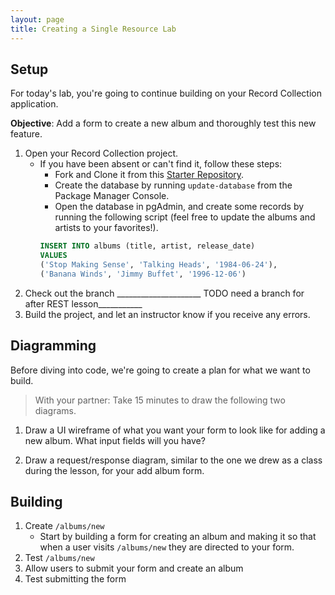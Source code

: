 ```yaml
---
layout: page
title: Creating a Single Resource Lab
---
```


## Setup

For today's lab, you're going to continue building on your Record Collection application.

**Objective**: Add a form to create a new album and thoroughly test this new feature.

1. Open your Record Collection project. 
    * If you have been absent or can't find it, follow these steps:
        * Fork and Clone it from this [Starter Repository](https://github.com/turingschool-examples/LaunchFeatureLabStarter_RecordCollection).
        * Create the database by running `update-database` from the Package Manager Console.
        * Open the database in pgAdmin, and create some records by running the following script (feel free to update the albums and artists to your favorites!).
        ```sql
        INSERT INTO albums (title, artist, release_date)
        VALUES
        ('Stop Making Sense', 'Talking Heads', '1984-06-24'),
        ('Banana Winds', 'Jimmy Buffet', '1996-12-06')
        ```
1. Check out the branch _____________________ TODO need a branch for after REST lesson___________
1. Build the project, and let an instructor know if you receive any errors.

## Diagramming

Before diving into code, we're going to create a plan for what we want to build. 

> With your partner: Take 15 minutes to draw the following two diagrams.

1. Draw a UI wireframe of what you want your form to look like for adding a new album. What input fields will you have?

1. Draw a request/response diagram, similar to the one we drew as a class during the lesson, for your add album form.

## Building

1. Create `/albums/new`
    * Start by building a form for creating an album and making it so that when a user visits `/albums/new` they are directed to your form.
1. Test `/albums/new`
1. Allow users to submit your form and create an album
1. Test submitting the form